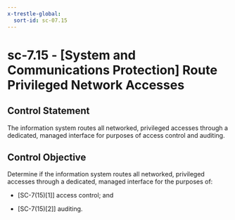 ```yaml
---
x-trestle-global:
  sort-id: sc-07.15
---
```


# sc-7.15 - \[System and Communications Protection\] Route Privileged Network Accesses

## Control Statement

The information system routes all networked, privileged accesses through a dedicated, managed interface for purposes of access control and auditing.

## Control Objective

Determine if the information system routes all networked, privileged accesses through a dedicated, managed interface for the purposes of:

- \[SC-7(15)[1]\] access control; and

- \[SC-7(15)[2]\] auditing.
